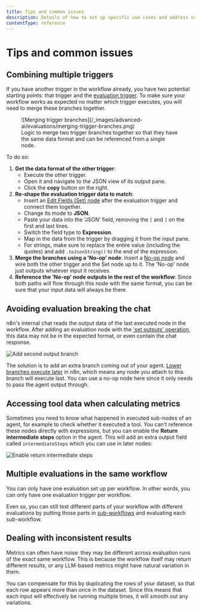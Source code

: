 ```yaml
---
title: Tips and common issues
description: Details of how to set up specific use cases and address common issues with workflow evaluations.
contentType: reference
---
```


# Tips and common issues

## Combining multiple triggers

If you have another trigger in the workflow already, you have two potential starting points: that trigger and the [evaluation trigger](/integrations/builtin/core-nodes/n8n-nodes-base.evaluationtrigger.md). To make sure your workflow works as expected no matter which trigger executes, you will need to merge these branches together.

<figure markdown="span">
![Merging trigger branches](/_images/advanced-ai/evaluations/merging-trigger-branches.png)
<figcaption>Logic to merge two trigger branches together so that they have the same data format and can be referenced from a single node.</figcaption>
</figure>

To do so:

1. **Get the data format of the other trigger**:
	* Execute the other trigger.
    * Open it and navigate to the JSON view of its output pane.
    * Click the **copy** button on the right.
2. **Re-shape the evaluation trigger data to match**:
    * Insert an [Edit Fields (Set) node](/integrations/builtin/core-nodes/n8n-nodes-base.set.md) after the evaluation trigger and connect them together.
    * Change its mode to **JSON**.
    * Paste your data into the 'JSON' field, removing the `[` and `]` on the first and last lines.
    * Switch the field type to **Expression**.
    * Map in the data from the trigger by dragging it from the input pane.
    * For strings, make sure to replace the entire value (including the quotes) and add `.toJsonString()` to the end of the expression.
3. **Merge the branches using a 'No-op' node**: Insert a [No-op node](/integrations/builtin/core-nodes/n8n-nodes-base.noop.md) and wire both the other trigger and the Set node up to it. The 'No-op' node just outputs whatever input it receives.
4. **Reference the 'No-op' node outputs in the rest of the workflow**: Since both paths will flow through this node with the same format, you can be sure that your input data will always be there.

## Avoiding evaluation breaking the chat

n8n's internal chat reads the output data of the last executed node in the workflow. After adding an evaluation node with the ['set outputs' operation](/integrations/builtin/core-nodes/n8n-nodes-base.evaluation.md#set-outputs), this data may not be in the expected format, or even contain the chat response.

![Add second output branch](/_images/advanced-ai/evaluations/add-second-output-branch.png)

The solution is to add an extra branch coming out of your agent. [Lower branches execute later](/flow-logic/execution-order.md) in n8n, which means any node you attach to this branch will execute last. You can use a no-op node here since it only needs to pass the agent output through.

## Accessing tool data when calculating metrics

Sometimes you need to know what happened in executed sub-nodes of an agent, for example to check whether it executed a tool. You can't reference these nodes directly with expressions, but you can enable the **Return intermediate steps** option in the agent. This will add an extra output field called `intermediateSteps` which you can use in later nodes:

![Enable return intermediate steps](/_images/advanced-ai/evaluations/enable-return-intermediate-steps.png)

## Multiple evaluations in the same workflow

You can only have one evaluation set up per workflow. In other words, you can only have one evaluation trigger per workflow.

Even so, you can still test different parts of your workflow with different evaluations by putting those parts in [sub-workflows](/flow-logic/subworkflows.md) and evaluating each sub-workflow.

## Dealing with inconsistent results

Metrics can often have noise: they may be different across evaluation runs of the exact same workflow. This is because the workflow itself may return different results, or any LLM-based metrics might have natural variation in them.

You can compensate for this by duplicating the rows of your dataset, so that each row appears more than once in the dataset. Since this means that each input will effectively be running multiple times, it will smooth out any variations.
